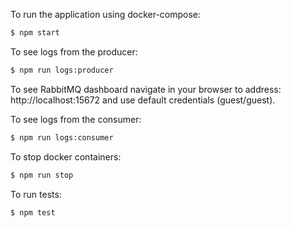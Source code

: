 To run the application using docker-compose:
```bash
$ npm start
```

To see logs from the producer:
```bash
$ npm run logs:producer
```

To see RabbitMQ dashboard navigate in your browser to address:
http://localhost:15672 and use default credentials (guest/guest).


To see logs from the consumer:
```bash
$ npm run logs:consumer
```

To stop docker containers: 
```bash
$ npm run stop
```

To run tests:
```bash
$ npm test
```
